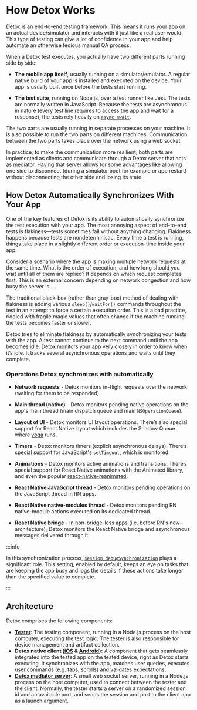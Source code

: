 # How Detox Works

Detox is an end-to-end testing framework. This means it runs your app on an actual device/simulator and interacts with it just like a real user would. This type of testing can give a lot of confidence in your app and help automate an otherwise tedious manual QA process.

When a Detox test executes, you actually have two different parts running side by side:

- **The mobile app itself**, usually running on a simulator/emulator. A regular native build of your app is installed and executed on the device. Your app is usually built once before the tests start running.

- **The test suite**, running on Node.js, over a test runner like Jest. The tests are normally written in JavaScript. Because the tests are asynchronous in nature (every test line requires to access the app and wait for a response), the tests rely heavily on [`async`-`await`](https://ponyfoo.com/articles/understanding-javascript-async-await).

The two parts are usually running in separate processes on your machine. It is also possible to run the two parts on different machines. Communication between the two parts takes place over the network using a web socket.

In practice, to make the communication more resilient, both parts are implemented as clients and communicate through a Detox server that acts as mediator. Having that server allows for some advantages like allowing one side to disconnect (during a simulator boot for example or app restart) without disconnecting the other side and losing its state.

## How Detox Automatically Synchronizes With Your App

One of the key features of Detox is its ability to automatically synchronize the test execution with your app. The most annoying aspect of end-to-end tests is flakiness—tests sometimes fail without anything changing. Flakiness happens because tests are nondeterministic. Every time a test is running, things take place in a slightly different order or execution-time inside your app.

Consider a scenario where the app is making multiple network requests at the same time. What is the order of execution, and how long should you wait until all of them are replied? It depends on which request completes first. This is an external concern depending on network congestion and how busy the server is...

The traditional black-box (rather than gray-box) method of dealing with flakiness is adding various `sleep()`/`waitFor()` commands throughout the test in an attempt to force a certain execution order. This is a bad practice, riddled with fragile magic values that often change if the machine running the tests becomes faster or slower.

Detox tries to eliminate flakiness by automatically synchronizing your tests with the app. A test cannot continue to the next command until the app becomes idle. Detox monitors your app very closely in order to know when it’s idle. It tracks several asynchronous operations and waits until they complete.

### Operations Detox synchronizes with automatically

- **Network requests** - Detox monitors in-flight requests over the network (waiting for them to be responded).

- **Main thread (native)** - Detox monitors pending native operations on the app's main thread (main dispatch queue and main `NSOperationQueue`).

- **Layout of UI** - Detox monitors UI layout operations. There’s also special support for React Native layout which includes the Shadow Queue where [yoga](https://github.com/facebook/yoga) runs.

- **Timers** - Detox monitors timers (explicit asynchronous delays). There’s special support for JavaScript's `setTimeout`, which is monitored.

- **Animations** - Detox monitors active animations and transitions. There’s special support for React Native animations with the Animated library, and even the popular [react-native-reanimated](https://docs.swmansion.com/react-native-reanimated).

- **React Native JavaScript thread** - Detox monitors pending operations on the JavaScript thread in RN apps.

- **React Native native-modules thread** - Detox monitors pending RN native-module actions executed on its dedicated thread.

- **React Native bridge** - In non-bridge-less apps (i.e. before RN's new-architecture), Detox monitors the React Native bridge and asynchronous messages delivered through it.

:::info

In this synchronization process, [`session.debugSynchronization`](../config/session.mdx#sessiondebugsynchronization-number) plays a significant role. This setting, enabled by default, keeps an eye on tasks that are keeping the app busy and logs the details if these actions take longer than the specified value to complete.

:::

## Architecture

Detox comprises the following components:

- [**Tester**](https://github.com/wix/Detox/tree/master/detox/src): The testing component, running in a Node.js process on the host computer, executing the test logic. The tester is also responsible for device management and artifact collection.
- **Detox native client ([iOS](https://github.com/wix/Detox/tree/master/detox/ios) & [Android](https://github.com/wix/Detox/tree/master/detox/android)):** A component that gets seamlessly integrated into the tested app on the tested device, right as Detox starts executing. It synchronizes with the app, matches user queries, executes user commands (e.g. taps, scrolls) and validates expectations.
- **[Detox mediator server](https://github.com/wix/Detox/tree/master/detox/src/server)**: A small web socket server, running in a Node.js process on the host computer, used to connect between the tester and the client. Normally, the tester starts a server on a randomized session id and an available port, and sends the session and port to the client app as a launch argument.

